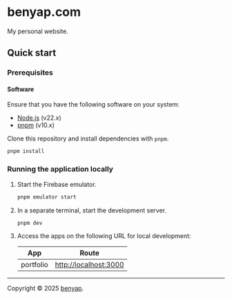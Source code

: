 # benyap.com

My personal website.

## Quick start

### Prerequisites

#### Software

Ensure that you have the following software on your system:

- [Node.js](https://nodejs.org/en/) (v22.x)
- [pnpm](https://pnpm.io/) (v10.x)

Clone this repository and install dependencies with `pnpm`.

```bash
pnpm install
```

### Running the application locally

1. Start the Firebase emulator.

   ```bash
   pnpm emulator start
   ```

2. In a separate terminal, start the development server.

   ```bash
   pnpm dev
   ```

3. Access the apps on the following URL for local development:

   | App       | Route                                          |
   | --------- | ---------------------------------------------- |
   | portfolio | [http://localhost:3000](http://localhost:3000) |

---

Copyright © 2025 [benyap](https://github.com/benyap).
